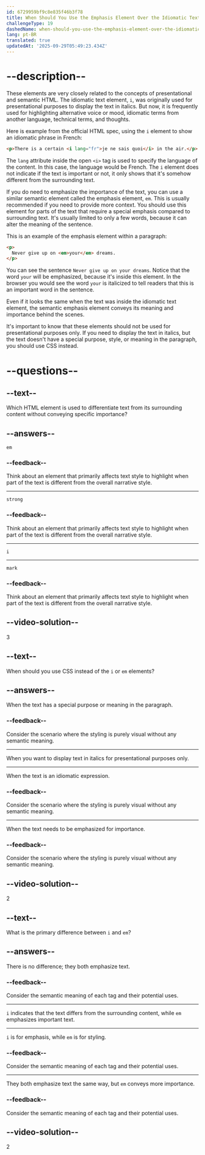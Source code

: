 ```yaml
---
id: 6729959bf9c8e835f46b3f78
title: When Should You Use the Emphasis Element Over the Idiomatic Text Element?
challengeType: 19
dashedName: when-should-you-use-the-emphasis-element-over-the-idiomatic-text-element
lang: pt-BR
translated: true
updatedAt: '2025-09-29T05:49:23.434Z'
---
```


# --description--

These elements are very closely related to the concepts of presentational and semantic HTML. The idiomatic text element, `i`, was originally used for presentational purposes to display the text in italics. But now, it is frequently used for highlighting alternative voice or mood, idiomatic terms from another language, technical terms, and thoughts.

Here is example from the official HTML spec, using the `i` element to show an idiomatic phrase in French:

```html
<p>There is a certain <i lang="fr">je ne sais quoi</i> in the air.</p>
```

The `lang` attribute inside the open `<i>` tag is used to specify the language of the content. In this case, the language would be French. The `i` element does not indicate if the text is important or not, it only shows that it's somehow different from the surrounding text.

If you do need to emphasize the importance of the text, you can use a similar semantic element called the emphasis element, `em`. This is usually recommended if you need to provide more context. You should use this element for parts of the text that require a special emphasis compared to surrounding text. It's usually limited to only a few words, because it can alter the meaning of the sentence.

This is an example of the emphasis element within a paragraph:

```html
<p>
  Never give up on <em>your</em> dreams.
</p>
```

You can see the sentence `Never give up on your dreams`. Notice that the word `your` will be emphasized, because it's inside this element. In the browser you would see the word `your` is italicized to tell readers that this is an important word in the sentence.

Even if it looks the same when the text was inside the idiomatic text element, the semantic emphasis element conveys its meaning and importance behind the scenes.

It's important to know that these elements should not be used for presentational purposes only. If you need to display the text in italics, but the text doesn't have a special purpose, style, or meaning in the paragraph, you should use CSS instead.

# --questions--

## --text--

Which HTML element is used to differentiate text from its surrounding content without conveying specific importance?

## --answers--

`em`

### --feedback--

Think about an element that primarily affects text style to highlight when part of the text is different from the overall narrative style.

---

`strong`

### --feedback--

Think about an element that primarily affects text style to highlight when part of the text is different from the overall narrative style.

---

`i`

---

`mark`

### --feedback--

Think about an element that primarily affects text style to highlight when part of the text is different from the overall narrative style.

## --video-solution--

3

## --text--

When should you use CSS instead of the `i` or `em` elements?

## --answers--

When the text has a special purpose or meaning in the paragraph.

### --feedback--

Consider the scenario where the styling is purely visual without any semantic meaning.

---

When you want to display text in italics for presentational purposes only.

---

When the text is an idiomatic expression.

### --feedback--

Consider the scenario where the styling is purely visual without any semantic meaning.

---

When the text needs to be emphasized for importance.

### --feedback--

Consider the scenario where the styling is purely visual without any semantic meaning.

## --video-solution--

2

## --text--

What is the primary difference between `i` and `em`?

## --answers--

There is no difference; they both emphasize text.

### --feedback--

Consider the semantic meaning of each tag and their potential uses.

---

`i` indicates that the text differs from the surrounding content, while `em` emphasizes important text.

---

`i` is for emphasis, while `em` is for styling.

### --feedback--

Consider the semantic meaning of each tag and their potential uses.

---

They both emphasize text the same way, but `em` conveys more importance.

### --feedback--

Consider the semantic meaning of each tag and their potential uses.

## --video-solution--

2
